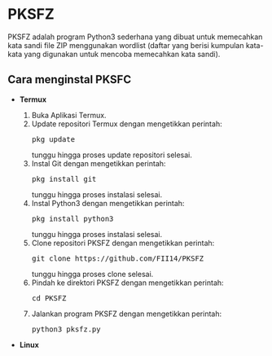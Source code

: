 <h1>PKSFZ</h1>
    <p>PKSFZ adalah program Python3 sederhana yang dibuat untuk memecahkan kata sandi file ZIP menggunakan wordlist (daftar yang berisi kumpulan kata-kata yang digunakan untuk mencoba memecahkan kata sandi).</p>
    <h2>Cara menginstal PKSFC</h2>
    <ul>
        <li><b>Termux</b></li>
        <ol>
            <li>Buka Aplikasi Termux.</li>
            <li>Update repositori Termux dengan mengetikkan perintah: <pre>pkg update</pre> tunggu hingga proses update repositori selesai.</li>
            <li>Instal Git dengan mengetikkan perintah: <pre>pkg install git</pre> tunggu hingga proses instalasi selesai.</li>
            <li>Instal Python3 dengan mengetikkan perintah: <pre>pkg install python3</pre> tunggu hingga proses instalasi selesai.</li>
            <li>Clone repositori PKSFZ dengan mengetikkan perintah: <pre>git clone https://github.com/FII14/PKSFZ</pre> tunggu hingga proses clone selesai.</li>
            <li>Pindah ke direktori PKSFZ dengan mengetikkan perintah: <pre>cd PKSFZ</pre></li>
            <li>Jalankan program PKSFZ dengan mengetikkan perintah: <pre>python3 pksfz.py</pre></li>
        </ol>
        <li><b>Linux</b></li>
    </ul>